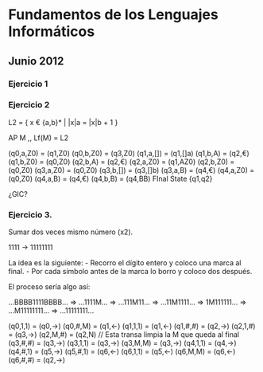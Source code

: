 # Fundamentos de los Lenguajes Informáticos
## Junio 2012

### Ejercicio 1


### Ejercicio 2
L2 = { x € {a,b}* | |x|a = |x|b + 1 }

AP M ,, Lf(M) = L2

(q0,a,Z0) = (q1,Z0)
(q0,b,Z0) = (q3,Z0)
(q1,a,[]) = (q1,[]a)
(q1,b,A)  = (q2,€)
(q1,b,Z0) = (q0,Z0)
(q2,b,A)  = (q2,€)
(q2,a,Z0) = (q1,AZ0)
(q2,b,Z0) = (q0,Z0)
(q3,a,Z0) = (q0,Z0)
(q3,b,[]) = (q3,[]b)
(q3,a,B)  = (q4,€)
(q4,a,Z0) = (q0,Z0)
(q4,a,B)  = (q4,€)
(q4,b,B)  = (q4,BB)
	FInal State {q1,q2}

¿GIC?

### Ejercicio 3.

Sumar dos veces mismo número (x2).

1111 -> 11111111

La idea es la siguiente:
	- Recorro el dígito entero y coloco una marca al final.
	- Por cada símbolo antes de la marca lo borro y coloco dos después.

El proceso sería algo así:

...BBBB1111BBBB... => ...1111M... => ...111M11... => ...11M1111... => 1M111111... => ...M11111111... => ...11111111... 

(q0,1,1) = (q0,->)
(q0,#,M) = (q1,<-)
(q1,1,1) = (q1,<-)
(q1,#,#) = (q2,->)
(q2,1,#) = (q3,->)
(q2,M,#) = (q2,N)	// Esta transa limpia la M que queda al final
(q3,#,#) = (q3,->)
(q3,1,1) = (q3,->)
(q3,M,M) = (q3,->)
(q4,1,1) = (q4,->)
(q4,#,1) = (q5,->)
(q5,#,1) = (q6,<-)
(q6,1,1) = (q5,<-)
(q6,M,M) = (q6,<-)
(q6,#,#) = (q2,->)
